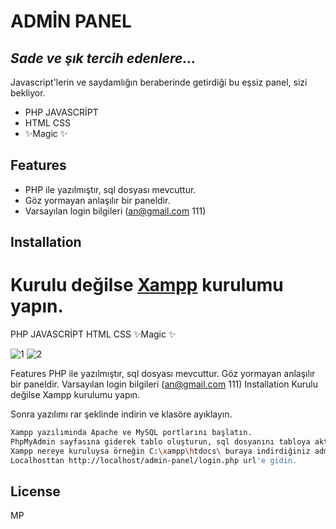 # ADMİN PANEL
## _Sade ve şık tercih edenlere..._

Javascript'lerin ve saydamlığın beraberinde getirdiği
bu eşsiz panel, sizi bekliyor.


- PHP JAVASCRİPT 
- HTML CSS
- ✨Magic ✨

## Features

- PHP ile yazılmıştır, sql dosyası mevcuttur.
- Göz yormayan anlaşılır bir paneldir.
- Varsayılan login bilgileri (an@gmail.com 111)



## Installation

Kurulu değilse [Xampp](https://www.apachefriends.org/tr/index.html) kurulumu yapın.
=======
PHP JAVASCRİPT
HTML CSS
✨Magic ✨

![1](https://user-images.githubusercontent.com/87112713/127123914-3f99c870-7795-4a26-ab47-abe56779e87b.png)
![2](https://user-images.githubusercontent.com/87112713/127123920-1979cdba-8e82-415c-864c-f1691d21f5cd.png)

Features
PHP ile yazılmıştır, sql dosyası mevcuttur.
Göz yormayan anlaşılır bir paneldir.
Varsayılan login bilgileri (an@gmail.com 111)
Installation
Kurulu değilse Xampp kurulumu yapın.

Sonra yazılımı rar şeklinde indirin ve klasöre ayıklayın.

```sh
Xampp yazılımında Apache ve MySQL portlarını başlatın.
PhpMyAdmin sayfasına giderek tablo oluşturun, sql dosyanını tabloya aktarın.
Xampp nereye kuruluysa örneğin C:\xampp\htdocs\ buraya indirdiğiniz admin-panel adlı klasörü yapıştırın.
Localhosttan http://localhost/admin-panel/login.php url'e gidin.
```

## License

MP
